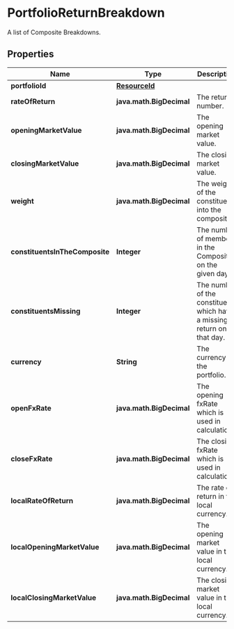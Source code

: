 

# PortfolioReturnBreakdown

A list of Composite Breakdowns.

## Properties

| Name | Type | Description | Notes |
|------------ | ------------- | ------------- | -------------|
|**portfolioId** | [**ResourceId**](ResourceId.md) |  |  |
|**rateOfReturn** | **java.math.BigDecimal** | The return number. |  [optional] |
|**openingMarketValue** | **java.math.BigDecimal** | The opening market value. |  [optional] |
|**closingMarketValue** | **java.math.BigDecimal** | The closing market value. |  [optional] |
|**weight** | **java.math.BigDecimal** | The weight of the constituent into the composite. |  [optional] |
|**constituentsInTheComposite** | **Integer** | The number of members in the Composite on the given day. |  [optional] |
|**constituentsMissing** | **Integer** | The number of the constituents which have a missing return on that day. |  [optional] |
|**currency** | **String** | The currency of the portfolio. |  [optional] |
|**openFxRate** | **java.math.BigDecimal** | The opening fxRate which is used in calculation. |  [optional] |
|**closeFxRate** | **java.math.BigDecimal** | The closing fxRate which is used in calculation. |  [optional] |
|**localRateOfReturn** | **java.math.BigDecimal** | The rate of return in the local currency. |  [optional] |
|**localOpeningMarketValue** | **java.math.BigDecimal** | The opening market value in the local currency. |  [optional] |
|**localClosingMarketValue** | **java.math.BigDecimal** | The closing market value in the local currency. |  [optional] |



